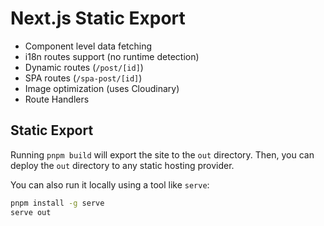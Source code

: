 # Next.js Static Export

- Component level data fetching
- i18n routes support (no runtime detection)
- Dynamic routes (`/post/[id]`)
- SPA routes (`/spa-post/[id]`)
- Image optimization (uses Cloudinary)
- Route Handlers

## Static Export

Running `pnpm build` will export the site to the `out` directory. Then, you can deploy the `out` directory to any static hosting provider.

You can also run it locally using a tool like `serve`:

```bash
pnpm install -g serve
serve out
```
